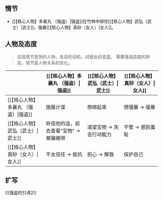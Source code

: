 ## 情节

- [[【核心人物】多襄丸 （强盗）|强盗]]在竹林中绑住[[【核心人物】武弘（武士）|武士]]，强暴[[【核心人物】真砂（女人）|女人]]。

## 人物及态度

> 这段情节登场的人物，各自的动机，对彼此的态度。
> 需要强调态度的转变。情节是人物关系的变化。

|                       | [[【核心人物】多襄丸 （强盗）\|强盗]]  | [[【核心人物】武弘（武士）\|武士]] | [[【核心人物】真砂（女人）\|女人]] |
| --------------------- | ---------------------- | ------------------- | ------------------- |
| [[【核心人物】多襄丸 （强盗）\|强盗]] | 施展计谋                   | 想绑起来                | 想强暴 -> 强暴           |
| [[【核心人物】武弘（武士）\|武士]]   | 听信他的话，前去查看“宝物” -> 被骗被绑 | 渴望宝物 -> 失去行动能力      | 不管 -> 感到羞耻          |
| [[【核心人物】真砂（女人）\|女人]]   | 不太信任 -> 抵抗             | 担心 -> 解救            | 保护自己                |

## 扩写

![[强盗的引诱2]]

